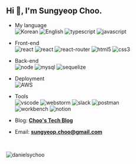 <h2 align="left">Hi 👋, I'm Sungyeop Choo.</h1>

- My language <br>
![Korean](https://img.shields.io/badge/Korean-red)
![English](https://img.shields.io/badge/English-blue)
![typescript](https://img.shields.io/badge/TypeScript-black?logo=typescript)
![javascript](https://img.shields.io/badge/JavaScript-black?logo=javascript)

- Front-end <br>
![react](https://img.shields.io/badge/React-black?logo=react)
![react](https://img.shields.io/badge/React_Hooks-black?logo=react)
![react-router](https://img.shields.io/badge/React_router-black?logo=react-router)
![html5](https://img.shields.io/badge/HTML5-black?logo=html5)
![css3](https://img.shields.io/badge/CSS3-black?logo=css3)

- Back-end <br>
![node](https://img.shields.io/badge/Node.js-black?logo=node.js)
![mysql](https://img.shields.io/badge/MySQL-black?logo=mysql)
![sequelize](https://img.shields.io/badge/Sequelize-black)

- Deployment <br>
![AWS](https://img.shields.io/badge/AWS-black?logo=Amazon-AWS)

- Tools <br>
![vscode](https://img.shields.io/badge/VScode-black?logo=visual-studio-code)
![webstorm](https://img.shields.io/badge/WebStorm-black?logo=webstorm)
![slack](https://img.shields.io/badge/Slack-black?logo=slack)
![postman](https://img.shields.io/badge/Postman-black?logo=postman) <br>
![workbench](https://img.shields.io/badge/MySQL_Workbench-black)
![notion](https://img.shields.io/badge/Notion-black?logo=notion)

- Blog: **[Choo's Tech Blog](https://chooworld.com/)**

- Email: **[sungyeop.choo@gmail.com](mailto:sungyeop.choo@gmail.com)**

<br>

<p><img align="left" src="https://github-readme-streak-stats.herokuapp.com/?user=danielsychoo&" alt="danielsychoo" /></p>
